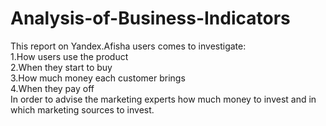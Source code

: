 # Analysis-of-Business-Indicators
This report on Yandex.Afisha users comes to investigate:  
1.How users use the product  
2.When they start to buy  
3.How much money each customer brings  
4.When they pay off  
In order to advise the marketing experts how much money to invest and in which marketing sources to invest.
